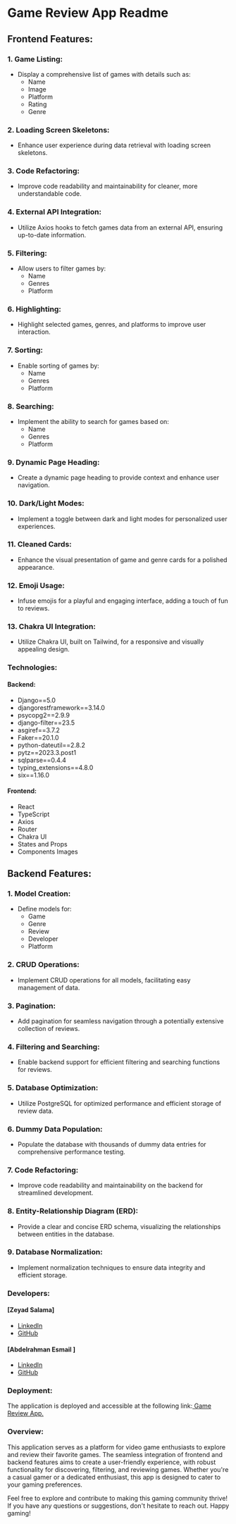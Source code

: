 # Game Review App Readme

## Frontend Features:

### 1. Game Listing:
   - Display a comprehensive list of games with details such as:
     - Name
     - Image
     - Platform
     - Rating
     - Genre

### 2. Loading Screen Skeletons:
   - Enhance user experience during data retrieval with loading screen skeletons.

### 3. Code Refactoring:
   - Improve code readability and maintainability for cleaner, more understandable code.

### 4. External API Integration:
   - Utilize Axios hooks to fetch games data from an external API, ensuring up-to-date information.

### 5. Filtering:
   - Allow users to filter games by:
     - Name
     - Genres
     - Platform

### 6. Highlighting:
   - Highlight selected games, genres, and platforms to improve user interaction.

### 7. Sorting:
   - Enable sorting of games by:
     - Name
     - Genres
     - Platform

### 8. Searching:
   - Implement the ability to search for games based on:
     - Name
     - Genres
     - Platform

### 9. Dynamic Page Heading:
   - Create a dynamic page heading to provide context and enhance user navigation.

### 10. Dark/Light Modes:
   - Implement a toggle between dark and light modes for personalized user experiences.

### 11. Cleaned Cards:
   - Enhance the visual presentation of game and genre cards for a polished appearance.

### 12. Emoji Usage:
   - Infuse emojis for a playful and engaging interface, adding a touch of fun to reviews.

### 13. Chakra UI Integration:
   - Utilize Chakra UI, built on Tailwind, for a responsive and visually appealing design.

### Technologies:

#### Backend:
   - Django==5.0
   - djangorestframework==3.14.0
   - psycopg2==2.9.9
   - django-filter==23.5
   - asgiref==3.7.2
   - Faker==20.1.0
   - python-dateutil==2.8.2
   - pytz==2023.3.post1
   - sqlparse==0.4.4
   - typing_extensions==4.8.0
   - six==1.16.0

#### Frontend:
   - React
   - TypeScript
   - Axios
   - Router
   - Chakra UI
   - States and Props
   - Components Images

## Backend Features:

### 1. Model Creation:
   - Define models for:
     - Game
     - Genre
     - Review
     - Developer
     - Platform

### 2. CRUD Operations:
   - Implement CRUD operations for all models, facilitating easy management of data.

### 3. Pagination:
   - Add pagination for seamless navigation through a potentially extensive collection of reviews.

### 4. Filtering and Searching:
   - Enable backend support for efficient filtering and searching functions for reviews.

### 5. Database Optimization:
   - Utilize PostgreSQL for optimized performance and efficient storage of review data.

### 6. Dummy Data Population:
   - Populate the database with thousands of dummy data entries for comprehensive performance testing.

### 7. Code Refactoring:
   - Improve code readability and maintainability on the backend for streamlined development.

### 8. Entity-Relationship Diagram (ERD):
   - Provide a clear and concise ERD schema, visualizing the relationships between entities in the database.

### 9. Database Normalization:
   - Implement normalization techniques to ensure data integrity and efficient storage.

### Developers:

#### [Zeyad Salama]
   - [LinkedIn](https://www.linkedin.com/in/demo-23home/)
   - [GitHub](https://github.com/Demo-23home)

#### [Abdelrahman Esmail ]
   - [LinkedIn](https://www.linkedin.com/in/abdelrahman-esmail/)
   - [GitHub](https://github.com/AbdelrahmanEsmail)

### Deployment:
The application is deployed and accessible at the following link:[ Game Review App.](https://65aba56dfe2cc0878e15a729--sprightly-jalebi-748cbb.netlify.app/)

### Overview:
This application serves as a platform for video game enthusiasts to explore and review their favorite games. The seamless integration of frontend and backend features aims to create a user-friendly experience, with robust functionality for discovering, filtering, and reviewing games. Whether you're a casual gamer or a dedicated enthusiast, this app is designed to cater to your gaming preferences.

Feel free to explore and contribute to making this gaming community thrive! If you have any questions or suggestions, don't hesitate to reach out. Happy gaming!
